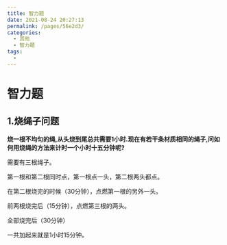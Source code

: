 ```yaml
---
title: 智力题
date: 2021-08-24 20:27:13
permalink: /pages/56e2d3/
categories:
  - 其他
  - 智力题
tags:
  - 
---
```

# 智力题

## 1.烧绳子问题

**烧一根不均匀的绳,从头烧到尾总共需要1小时.现在有若干条材质相同的绳子,问如何用烧绳的方法来计时一个小时十五分钟呢?**

需要有三根绳子。

第一根和第二根同时点，第一根点一头，第二根两头都点。

在第二根烧完的时候（30分钟），点燃第一根的另外一头。

前两根烧完后（15分钟），点燃第三根的两头。

全部烧完后（30分钟）

一共加起来就是1小时15分钟。

